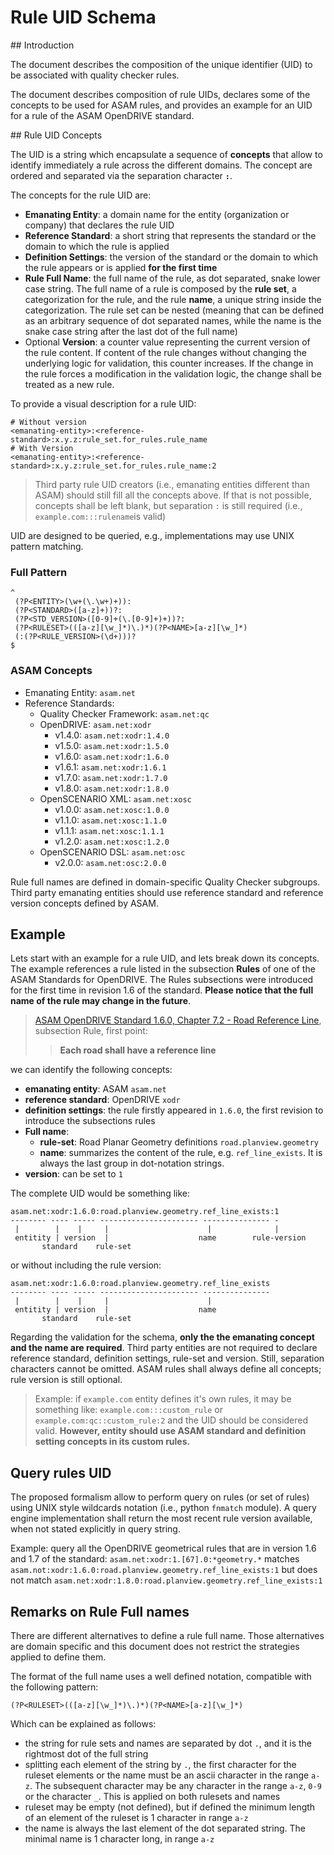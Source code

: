 <!---
This Source Code Form is subject to the terms of the Mozilla
Public License, v. 2.0. If a copy of the MPL was not distributed
with this file, You can obtain one at https://mozilla.org/MPL/2.0/.
-->

# Rule UID Schema

## Introduction

The document describes the composition of the unique identifier (UID) to be
associated with quality checker rules.

The document describes composition of rule UIDs, declares some of the concepts
to be used for ASAM rules, and provides an example for an UID for a rule of the
ASAM OpenDRIVE standard.

## Rule UID Concepts

The UID is a string which encapsulate a sequence of **concepts** that allow to
identify immediately a rule across the different domains. The concept are
ordered and separated via the separation character **`:`**.

The concepts for the rule UID are:

 * **Emanating Entity**: a domain name for the entity (organization or company)
   that declares the rule UID
 * **Reference Standard**: a short string that represents the standard or the
   domain to which the rule is applied
 * **Definition Settings**: the version of the standard or the domain to which
   the rule appears or is applied **for the first time**
 * **Rule Full Name**: the full name of the rule, as dot separated, snake lower
   case string. The full name of a rule is composed by the **rule set**, a
   categorization for the rule, and the rule **name**, a unique string inside
   the categorization. The rule set can be nested (meaning that can be defined
   as an arbitrary sequence of dot separated names, while the name is the snake
   case string after the last dot of the full name)
 * Optional **Version**: a counter value representing the current version of the
   rule content. If content of the rule changes without changing the underlying
   logic for validation, this counter increases. If the change in the rule
   forces a modification in the validation logic, the change shall be treated as
   a new rule.

To provide a visual description for a rule UID:

```
# Without version
<emanating-entity>:<reference-standard>:x.y.z:rule_set.for_rules.rule_name
# With Version
<emanating-entity>:<reference-standard>:x.y.z:rule_set.for_rules.rule_name:2
```

> Third party rule UID creators (i.e., emanating entities different than ASAM)
> should still fill all the concepts above. If that is not possible, concepts
> shall be left blank, but separation `:` is still required (i.e.,
> `example.com:::rulename`is valid) 

UID are designed to be queried, e.g., implementations may use UNIX pattern
matching.

### Full Pattern

```
^
 (?P<ENTITY>(\w+(\.\w+)+)):
 (?P<STANDARD>([a-z]+))?:
 (?P<STD_VERSION>([0-9]+(\.[0-9]+)+))?:
 (?P<RULESET>(([a-z][\w_]*)\.)*)(?P<NAME>[a-z][\w_]*)
 (:(?P<RULE_VERSION>(\d+)))?
$
```

### ASAM Concepts

 * Emanating Entity: `asam.net`
 * Reference Standards:
   * Quality Checker Framework: `asam.net:qc`
   * OpenDRIVE: `asam.net:xodr`
     * v1.4.0: `asam.net:xodr:1.4.0`
     * v1.5.0: `asam.net:xodr:1.5.0` 
     * v1.6.0: `asam.net:xodr:1.6.0`
     * v1.6.1: `asam.net:xodr:1.6.1`
     * v1.7.0: `asam.net:xodr:1.7.0`
     * v1.8.0: `asam.net:xodr:1.8.0`
   * OpenSCENARIO XML: `asam.net:xosc`
     * v1.0.0: `asam.net:xosc:1.0.0` 
     * v1.1.0: `asam.net:xosc:1.1.0`
     * v1.1.1: `asam.net:xosc:1.1.1`
     * v1.2.0: `asam.net:xosc:1.2.0` 
   * OpenSCENARIO DSL: `asam.net:osc`
     * v2.0.0: `asam.net:osc:2.0.0`

Rule full names are defined in domain-specific Quality Checker subgroups. Third
party emanating entities should use reference standard and reference version
concepts defined by ASAM. 

## Example

Lets start with an example for a rule UID, and lets break down its concepts. The
example references a rule listed in the subsection **Rules** of one of the ASAM
Standards for OpenDRIVE. The Rules subsections were introduced for the first
time in revision 1.6 of the standard. **Please notice that the full name of the
rule may change in the future**.

> [ASAM OpenDRIVE Standard 1.6.0, Chapter 7.2 - Road Reference
> Line](https://releases.asam.net/OpenDRIVE/1.6.0/ASAM_OpenDRIVE_BS_V1-6-0.html#_road_reference_line),
> subsection Rule, first point: 
> > **Each road shall have a reference line**

we can identify the following concepts:

 * **emanating entity**: ASAM `asam.net`
 * **reference standard**: OpenDRIVE `xodr`
 * **definition settings**: the rule firstly appeared in `1.6.0`, the first
   revision to introduce the subsections rules
 * **Full name**:
    * **rule-set**: Road Planar Geometry definitions `road.planview.geometry`
    * **name**: summarizes the content of the rule, e.g. `ref_line_exists`. It
      is always the last group in dot-notation strings.
 * **version**: can be set to `1` 

The complete UID would be something like:

```
asam.net:xodr:1.6.0:road.planview.geometry.ref_line_exists:1
-------- ---- ----- ---------------------- --------------- -
 |        |    |     |                      |              |
 entitity | version  |                    name        rule-version
       standard    rule-set
```

or without including the rule version:

```
asam.net:xodr:1.6.0:road.planview.geometry.ref_line_exists
-------- ---- ----- ---------------------- ---------------
 |        |    |     |                      |           
 entitity | version  |                    name        
       standard    rule-set
```

Regarding the validation for the schema, **only the the emanating concept and
the name are required**. Third party entities are not required to declare
reference standard, definition settings, rule-set and version. Still, separation
characters cannot be omitted. ASAM rules shall always define all concepts; rule
version is still optional.

> Example: if `example.com` entity defines it's own rules, it may be something
> like: `example.com:::custom_rule` or `example.com:qc::custom_rule:2` and the
> UID should be considered valid. **However, entity should use ASAM standard and
> definition setting concepts in its custom rules.**

## Query rules UID

The proposed formalism allow to perform query on rules (or set of rules) using
UNIX style wildcards notation (i.e., python `fnmatch` module). A query engine
implementation shall return the most recent rule version available, when not
stated explicitly in query string.

Example: query all the OpenDRIVE geometrical rules that are in version 1.6 and
1.7 of the standard: `asam.net:xodr:1.[67].0:*geometry.*` matches
`asam.not:xodr:1.6.0:road.planview.geometry.ref_line_exists:1` but does not
match `asam.net:xodr:1.8.0:road.planview.geometry.ref_line_exists:1`

## Remarks on Rule Full names

There are different alternatives to define a rule full name. Those alternatives
are domain specific and this document does not restrict the strategies applied
to define them. 

The format of the full name uses a well defined notation, compatible with the
following pattern:

```
(?P<RULESET>(([a-z][\w_]*)\.)*)(?P<NAME>[a-z][\w_]*)
```

Which can be explained as follows:

 * the string for rule sets and names are separated by dot `.`, and it is the
   rightmost dot of the full string
 * splitting each element of the string by `.`, the first character for the
   ruleset elements or the name must be an ascii character in the range `a-z`.
   The subsequent character may be any character in the range `a-z`, `0-9` or
   the character `_`. This is applied on both rulesets and names
 * ruleset may be empty (not defined), but if defined the minimum length of an
   element of the ruleset is 1 character in range `a-z`
 * the name is always the last element of the dot separated string. The minimal
   name is 1 character long, in range `a-z`
